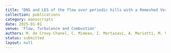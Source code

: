 ```yaml
---
title: "DNS and LES of the flow over periodic hills with a Remeshed Vortex Method."
collection: publications
category: manuscripts
date: 2025-01-01
venue: 'Flow, Turbulence and Combustion'
authors: M. de Crouy-Chanel, C. Mimeau, I. Mortazavi, A. Mariotti, M. V. Salvetti
status: submitted
layout: null
---
```

